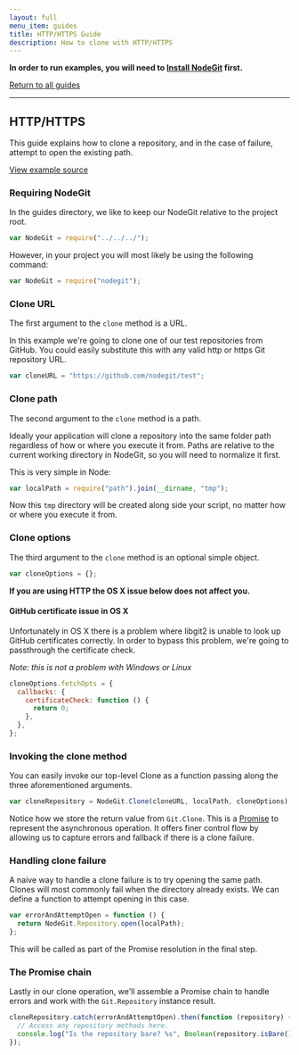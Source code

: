 ```yaml
---
layout: full
menu_item: guides
title: HTTP/HTTPS Guide
description: How to clone with HTTP/HTTPS
---
```


**In order to run examples, you will need to [Install NodeGit](../install)
first.**

[Return to all guides](../)

---

## HTTP/HTTPS

This guide explains how to clone a repository, and in the case of failure,
attempt to open the existing path.

[View example source](index.js)

### Requiring NodeGit

In the guides directory, we like to keep our NodeGit relative to the project
root.

```javascript
var NodeGit = require("../../../");
```

However, in your project you will most likely be using the following command:

```javascript
var NodeGit = require("nodegit");
```

### Clone URL

The first argument to the `clone` method is a URL.

In this example we're going to clone one of our test repositories from GitHub.
You could easily substitute this with any valid http or https Git repository
URL.

```javascript
var cloneURL = "https://github.com/nodegit/test";
```

### Clone path

The second argument to the `clone` method is a path.

Ideally your application will clone a repository into the same folder path
regardless of how or where you execute it from. Paths are relative to the
current working directory in NodeGit, so you will need to normalize it first.

This is very simple in Node:

```javascript
var localPath = require("path").join(__dirname, "tmp");
```

Now this `tmp` directory will be created along side your script, no matter how
or where you execute it from.

### Clone options

The third argument to the `clone` method is an optional simple object.

```javascript
var cloneOptions = {};
```

**If you are using HTTP the OS X issue below does not affect you.**

#### GitHub certificate issue in OS X

Unfortunately in OS X there is a problem where libgit2 is unable to look up
GitHub certificates correctly. In order to bypass this problem, we're going
to passthrough the certificate check.

_Note: this is not a problem with Windows or Linux_

```javascript
cloneOptions.fetchOpts = {
  callbacks: {
    certificateCheck: function () {
      return 0;
    },
  },
};
```

### Invoking the clone method

You can easily invoke our top-level Clone as a function passing along the three
aforementioned arguments.

```javascript
var cloneRepository = NodeGit.Clone(cloneURL, localPath, cloneOptions);
```

Notice how we store the return value from `Git.Clone`. This is a
[Promise](https://www.promisejs.org/) to represent the asynchronous operation.
It offers finer control flow by allowing us to capture errors and fallback if
there is a clone failure.

### Handling clone failure

A naive way to handle a clone failure is to try opening the same path. Clones
will most commonly fail when the directory already exists. We can define
a function to attempt opening in this case.

```javascript
var errorAndAttemptOpen = function () {
  return NodeGit.Repository.open(localPath);
};
```

This will be called as part of the Promise resolution in the final step.

### The Promise chain

Lastly in our clone operation, we'll assemble a Promise chain to handle errors
and work with the `Git.Repository` instance result.

```javascript
cloneRepository.catch(errorAndAttemptOpen).then(function (repository) {
  // Access any repository methods here.
  console.log("Is the repository bare? %s", Boolean(repository.isBare()));
});
```
